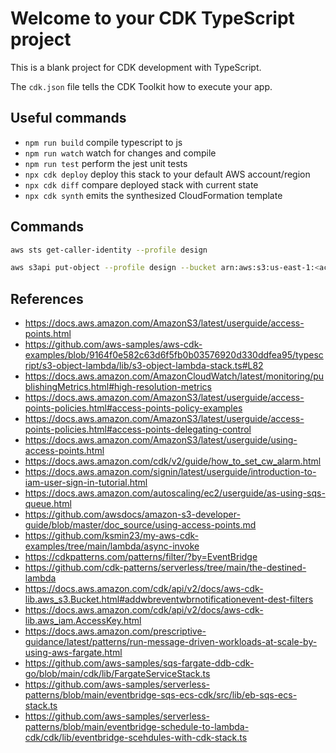 # Welcome to your CDK TypeScript project

This is a blank project for CDK development with TypeScript.

The `cdk.json` file tells the CDK Toolkit how to execute your app.

## Useful commands

* `npm run build`   compile typescript to js
* `npm run watch`   watch for changes and compile
* `npm run test`    perform the jest unit tests
* `npx cdk deploy`  deploy this stack to your default AWS account/region
* `npx cdk diff`    compare deployed stack with current state
* `npx cdk synth`   emits the synthesized CloudFormation template

## Commands

```bash
aws sts get-caller-identity --profile design
```

```bash
aws s3api put-object --profile design --bucket arn:aws:s3:us-east-1:<account-number>:accesspoint/design-ap --key icons8-bucket.png --body ./img/icons8-bucket.png
```

## References

* <https://docs.aws.amazon.com/AmazonS3/latest/userguide/access-points.html>
* <https://github.com/aws-samples/aws-cdk-examples/blob/9164f0e582c63d6f5fb0b03576920d330ddfea95/typescript/s3-object-lambda/lib/s3-object-lambda-stack.ts#L82>
* <https://docs.aws.amazon.com/AmazonCloudWatch/latest/monitoring/publishingMetrics.html#high-resolution-metrics>
* <https://docs.aws.amazon.com/AmazonS3/latest/userguide/access-points-policies.html#access-points-policy-examples>
* <https://docs.aws.amazon.com/AmazonS3/latest/userguide/access-points-policies.html#access-points-delegating-control>
* <https://docs.aws.amazon.com/AmazonS3/latest/userguide/using-access-points.html>
* <https://docs.aws.amazon.com/cdk/v2/guide/how_to_set_cw_alarm.html>
* <https://docs.aws.amazon.com/signin/latest/userguide/introduction-to-iam-user-sign-in-tutorial.html>
* <https://docs.aws.amazon.com/autoscaling/ec2/userguide/as-using-sqs-queue.html>
* <https://github.com/awsdocs/amazon-s3-developer-guide/blob/master/doc_source/using-access-points.md>
* <https://github.com/ksmin23/my-aws-cdk-examples/tree/main/lambda/async-invoke>
* <https://cdkpatterns.com/patterns/filter/?by=EventBridge>
* <https://github.com/cdk-patterns/serverless/tree/main/the-destined-lambda>
* <https://docs.aws.amazon.com/cdk/api/v2/docs/aws-cdk-lib.aws_s3.Bucket.html#addwbreventwbrnotificationevent-dest-filters>
* <https://docs.aws.amazon.com/cdk/api/v2/docs/aws-cdk-lib.aws_iam.AccessKey.html>
* <https://docs.aws.amazon.com/prescriptive-guidance/latest/patterns/run-message-driven-workloads-at-scale-by-using-aws-fargate.html>
* <https://github.com/aws-samples/sqs-fargate-ddb-cdk-go/blob/main/cdk/lib/FargateServiceStack.ts>
* <https://github.com/aws-samples/serverless-patterns/blob/main/eventbridge-sqs-ecs-cdk/src/lib/eb-sqs-ecs-stack.ts>
* <https://github.com/aws-samples/serverless-patterns/blob/main/eventbridge-schedule-to-lambda-cdk/cdk/lib/eventbridge-scehdules-with-cdk-stack.ts>
